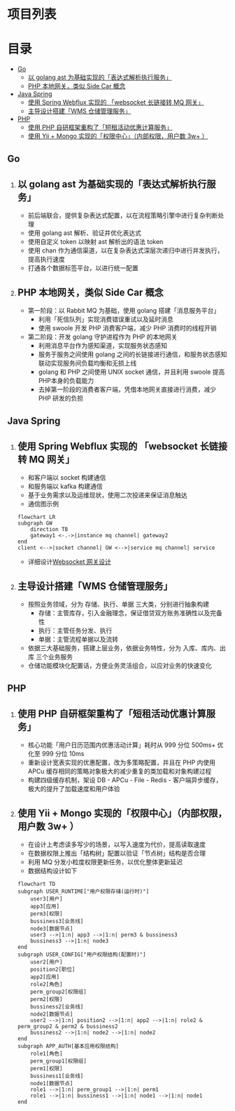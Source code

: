 # 项目列表
目录
=================
* [Go](#go)
    * [以 golang ast 为基础实现的「表达式解析执行服务」](#以-golang-ast-为基础实现的表达式解析执行服务)
    * [PHP 本地网关，类似 Side Car 概念](#php-本地网关类似-side-car-概念)
* [Java Spring](#java-spring)
    * [使用 Spring Webflux 实现的 「websocket 长链接转 MQ 网关」](#使用-spring-webflux-实现的-websocket-长链接转-mq-网关)
    * [主导设计搭建「WMS 仓储管理服务」](#主导设计搭建wms-仓储管理服务)
* [PHP](#php)
    * [使用 PHP 自研框架重构了「短租活动优惠计算服务」](#使用-php-自研框架重构了短租活动优惠计算服务)
    * [使用 Yii \+ Mongo 实现的「权限中心」（内部权限，用户数 3w\+ ）](#使用-yii--mongo-实现的权限中心内部权限用户数-3w-)


## Go
1. 以 golang ast 为基础实现的「表达式解析执行服务」
    - 
    - 前后端联合，提供复杂表达式配置，以在流程策略引擎中进行复杂判断处理
    - 使用 golang ast 解析、验证并优化表达式
    - 使用自定义 token 以映射 ast 解析出的语法 token
    - 使用 chan 作为通信渠道，以在复杂表达式深层次递归中进行并发执行，提高执行速度
    - 打通各个数据标签平台，以进行统一配置
2. PHP 本地网关，类似 Side Car 概念
    - 
    - 第一阶段：以 Rabbit MQ 为基础，使用 golang 搭建「消息服务平台」
        - 利用「死信队列」实现消费错误重试以及延时消息
        - 使用 swoole 开发 PHP 消费客户端，减少 PHP 消费时的线程开销
    - 第二阶段：开发 golang 守护进程作为 PHP 的本地网关
        - 利用消息平台作为感知渠道，实现服务状态感知
        - 服务于服务之间使用 golang 之间的长链接进行通信，和服务状态感知联动实现服务间负载均衡和无损上线
        - golang 和 PHP 之间使用 UNIX socket 通信，并且利用 swoole 提高PHP本身的负载能力
        - 去掉第一阶段的消费者客户端，凭借本地网关直接进行消费，减少 PHP 研发的负担
## Java Spring
1. 使用 Spring Webflux 实现的 「websocket 长链接转 MQ 网关」
    - 
    - 和客户端以 socket 构建通信
    - 和服务端以 kafka 构建通信
    - 基于业务需求以及运维现状，使用二次投递来保证消息触达
    - 通信图示例
    ```mermaid
    flowchart LR
    subgraph GW
        direction TB
        gateway1 <-.->|instance mq channel| gateway2
    end
    client <-->|socket channel| GW <-->|service mq channel| service
    ```
    - 详细设计[Websocket 网关设计](./socket-gateway.md) 

2. 主导设计搭建「WMS 仓储管理服务」
    - 
    - 按照业务领域，分为 存储、执行、单据 三大类，分别进行抽象构建
        - 存储：主管库存，引入金融理念，保证借贷双方账务准确性以及完备性
        - 执行：主管任务分发、执行
        - 单据：主管流程单据以及流转
    - 依据三大基础服务，搭建上层业务，依据业务特性，分为 入库、库内、出库 三个业务服务
    - 仓储功能模块化配置话，方便业务灵活组合，以应对业务的快速变化
## PHP
1. 使用 PHP 自研框架重构了「短租活动优惠计算服务」
    - 
    - 核心功能「用户日历范围内优惠活动计算」耗时从 999 分位 500ms+ 优化至 999 分位 10ms
    - 重新设计宽表实现的优惠配置，改为多策略配置，并且在 PHP 内使用 APCu 缓存相同的策略对象极大的减少重复的类加载和对象构建过程
    - 构建四级缓存机制，架设 DB - APCu - File - Redis - 客户端异步缓存，极大的提升了加载速度和用户体验
2. 使用 Yii + Mongo 实现的「权限中心」（内部权限，用户数 3w+ ）
    - 
    - 在设计上考虑读多写少的场景，以写入速度为代价，提高读取速度
    - 在数据权限上推出「结构树」配置以验证「节点树」结构是否合理
    - 利用 MQ 分发小粒度权限更新任务，以优化整体更新延迟
    - 数据结构设计如下
    
    ```mermaid
    flowchart TD
    subgraph USER_RUNTIME["用户权限存储(运行时)"]
        user3[用户]
        app3[应用]
        perm3[权限]
        bussiness3[业务线]
        node3[数据节点]
        user3 -->|1:n| app3 -->|1:n| perm3 & bussiness3
        bussiness3 -->|1:n| node3
    end
    subgraph USER_CONFIG["用户权限结构(配置时)"]
        user2[用户]
        position2[职位]
        app2[应用]
        role2[角色]
        perm_group2[权限组]
        perm2[权限]
        bussiness2[业务线]
        node2[数据节点]
        user2 -->|1:n| position2 -->|1:n| app2 -->|1:n| role2 & perm_group2 & perm2 & bussiness2
        bussiness2 -->|1:n| node2 -->|1:n| node2
    end
    subgraph APP_AUTH[基本应用权限结构]
        role1[角色]
        perm_group1[权限组]
        perm1[权限]
        bussiness1[业务线]
        node1[数据节点]
        role1 -->|1:n| perm_group1 -->|1:n| perm1
        role1 -->|1:n| bussiness1 -->|1:n| node1 -->|1:n| node1
    end
    ```